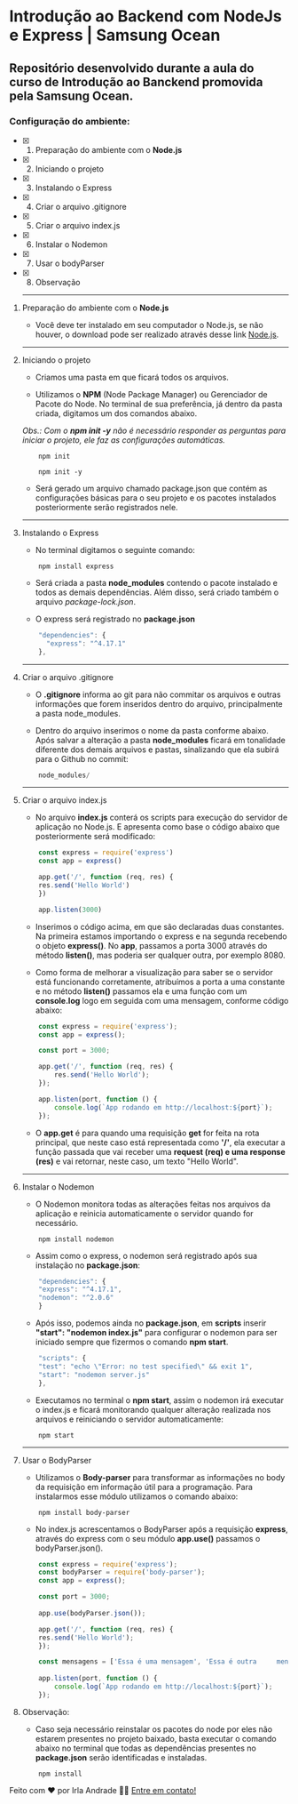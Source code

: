 # Introdução ao Backend com NodeJs e Express | Samsung Ocean

## Repositório desenvolvido durante a aula do curso de Introdução ao Banckend promovida pela Samsung Ocean.

### Configuração do ambiente:

- [x] 1. Preparação do ambiente com o **Node.js**
- [x] 2. Iniciando o projeto
- [x] 3. Instalando o Express
- [x] 4. Criar o arquivo .gitignore
- [x] 5. Criar o arquivo index.js
- [x] 6. Instalar o Nodemon
- [x] 7. Usar o bodyParser
- [x] 8. Observação

    ---

1. Preparação do ambiente com o **Node.js**
    - Você deve ter instalado em seu computador o Node.js, se não houver, o download pode ser realizado através desse link [Node.js](https://nodejs.org/en/).

    ---

2. Iniciando o projeto

    - Criamos uma pasta em que ficará todos os arquivos.
  
    - Utilizamos o **NPM** (Node Package Manager) ou Gerenciador de Pacote do Node. No terminal de sua preferência, já dentro da pasta criada, digitamos um dos comandos abaixo.
 
    _Obs.: Com o **npm init -y** não é necessário responder as perguntas para iniciar o projeto, ele faz as configurações automáticas._

    ~~~Shell
        npm init
    ~~~
    ~~~Shell
        npm init -y
    ~~~

    - Será gerado um arquivo chamado package.json que contém as configurações básicas para o seu projeto e os pacotes instalados posteriormente serão registrados nele.

    ---

3. Instalando o Express

   - No terminal digitamos o seguinte comando:

    ~~~Shell
        npm install express
    ~~~

   - Será criada a pasta **node_modules** contendo o pacote instalado e todos as demais dependências. Além disso, será criado também o arquivo _package-lock.json_.

   - O express será registrado no **package.json**

    ~~~JavaScript
        "dependencies": {
          "express": "^4.17.1"
        },
    ~~~

    ---

4. Criar o arquivo .gitignore

   - O **.gitignore** informa ao git para não commitar os arquivos e outras informações que forem inseridos dentro do arquivo, principalmente a pasta node_modules.

   - Dentro do arquivo inserimos o nome da pasta conforme abaixo. Após salvar a alteração a pasta **node_modules** ficará em tonalidade diferente dos demais arquivos e pastas, sinalizando que ela subirá para o Github no commit:

    ~~~Javascript
        node_modules/
    ~~~
    ---

5. Criar o arquivo index.js

    - No arquivo **index.js** conterá os scripts para execução do servidor de aplicação no Node.js. E apresenta como base o código abaixo que posteriormente será modificado:

    ~~~JavaScript
        const express = require('express')
        const app = express()
 
        app.get('/', function (req, res) {
        res.send('Hello World')
        })
 
        app.listen(3000)
    ~~~

    - Inserimos o código acima, em que são declaradas duas constantes. Na primeira estamos importando o express e na segunda recebendo o objeto **express()**. No **app**, passamos a porta 3000 através do método **listen()**, mas poderia ser qualquer outra, por exemplo 8080.

    - Como forma de melhorar a visualização para saber se o servidor está funcionando corretamente, atribuímos a porta a uma constante e no método **listen()** passamos ela e uma função com um **console.log** logo em seguida com uma mensagem, conforme código abaixo: 

    ~~~JavaScript
        const express = require('express');
        const app = express();

        const port = 3000;

        app.get('/', function (req, res) {
            res.send('Hello World');
        });

        app.listen(port, function () {
            console.log(`App rodando em http://localhost:${port}`);
        });
    ~~~

    - O **app.get** é para quando uma requisição **get** for feita na rota principal, que neste caso está representada como **'/'**, ela executar a função passada que vai receber uma **request (req) e uma response (res)** e vai retornar, neste caso, um texto "Hello World".

    ---

6. Instalar o Nodemon

    - O Nodemon monitora todas as alterações feitas nos arquivos da aplicação e reinicia automaticamente o servidor quando for necessário.

    ~~~Shell
        npm install nodemon
    ~~~

    - Assim como o express, o nodemon será registrado após sua instalação no **package.json**:

    ~~~JavaScript
        "dependencies": {
        "express": "^4.17.1",
        "nodemon": "^2.0.6"
        }
    ~~~

    - Após isso, podemos ainda no **package.json**, em **scripts** inserir **"start": "nodemon index.js"** para configurar o nodemon para ser iniciado sempre que fizermos o comando **npm start**. 

    ~~~JavaScript
        "scripts": {
        "test": "echo \"Error: no test specified\" && exit 1",
        "start": "nodemon server.js"
        },
    ~~~

    - Executamos no terminal o **npm start**, assim o nodemon irá executar o index.js e ficará monitorando qualquer alteração realizada nos arquivos e reiniciando o servidor automaticamente:

    ~~~Shell
        npm start
    ~~~

    ---

7.  Usar o BodyParser

    - Utilizamos o **Body-parser** para transformar as informações no body da requisição em informação útil para a programação. Para instalarmos esse módulo utilizamos o comando abaixo:

    ~~~Shell
        npm install body-parser
    ~~~

    - No index.js acrescentamos o BodyParser após a requisição **express**, através do express com o seu módulo **app.use()** passamos o bodyParser.json().

    ~~~Javascript
        const express = require('express');
        const bodyParser = require('body-parser');
        const app = express();

        const port = 3000;
 
        app.use(bodyParser.json());

        app.get('/', function (req, res) {
        res.send('Hello World');
        });

        const mensagens = ['Essa é uma mensagem', 'Essa é outra     mensagem'];
 
        app.listen(port, function () {
            console.log(`App rodando em http://localhost:${port}`);
        });
    ~~~

8.  Observação:

    - Caso seja necessário reinstalar os pacotes do node por eles não estarem presentes no projeto baixado, basta executar o comando abaixo no terminal que todas as dependências presentes no **package.json** serão identificadas e instaladas.

    ~~~Shell
        npm install
    ~~~

Feito com ❤️ por Irla Andrade 👋🏽 [Entre em contato!](https://www.linkedin.com/in/irlaandrade/)
